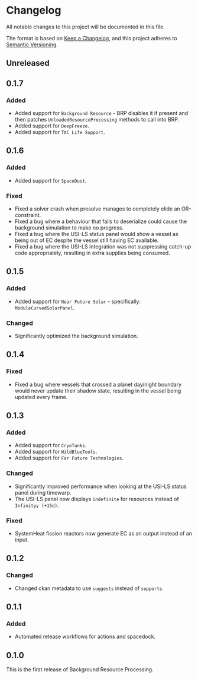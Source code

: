 # Changelog

All notable changes to this project will be documented in this file.

The format is based on [Keep a Changelog](https://keepachangelog.com/en/1.1.0/),
and this project adheres to [Semantic Versioning](https://semver.org/spec/v2.0.0.html).

<!--
Note: Spacedock's markdown doesn't recognize lists using `-`, so make sure to
      use `*` for all list entries.
-->

## Unreleased

## 0.1.7
### Added
* Added support for `Background Resource` - BRP disables it if present and then
  patches `UnloadedResourceProcessing` methods to call into BRP.
* Added support for `DeepFreeze`.
* Added support for `TAC Life Support`.

## 0.1.6
### Added
* Added support for `SpaceDust`.

### Fixed
* Fixed a solver crash when presolve manages to completely elide an OR-constraint.
* Fixed a bug where a behaviour that fails to deserialize could cause the
  background simulation to make no progress.
* Fixed a bug where the USI-LS status panel would show a vessel as being out of
  EC despite the vessel still having EC available.
* Fixed a bug where the USI-LS integration was not suppressing catch-up code
  appropriately, resulting in extra supplies being consumed.

## 0.1.5
### Added
* Added support for `Near Future Solar` - specifically: `ModuleCurvedSolarPanel`.

### Changed
* Significantly optimized the background simulation.

## 0.1.4
### Fixed
* Fixed a bug where vessels that crossed a planet day/night boundary would never
  update their shadow state, resulting in the vessel being updated every frame.

## 0.1.3
### Added
* Added support for `CryoTanks`.
* Added support for `WildBlueTools`.
* Added support for `Far Future Technologies`.

### Changed
* Significantly improved performance when looking at the USI-LS status panel
  during timewarp.
* The USI-LS panel now displays `indefinite` for resources instead of
  `Infinityy (+15d)`.

### Fixed
* SystemHeat fission reactors now generate EC as an output instead of an input.

## 0.1.2
### Changed
* Changed ckan metadata to use `suggests` instead of `supports`.

## 0.1.1
### Added
* Automated release workflows for actions and spacedock.

## 0.1.0
This is the first release of Background Resource Processing.
